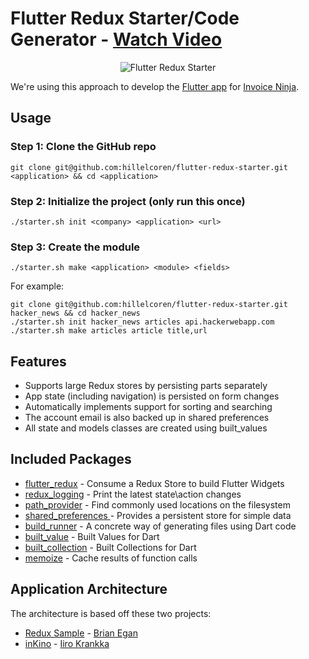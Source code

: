 # Flutter Redux Starter/Code Generator - [Watch Video](https://www.youtube.com/watch?v=pMSokKmwp1U)

<p align="center">
    <img src="https://hillelcoren.files.wordpress.com/2018/06/redux.png" alt="Flutter Redux Starter"/>
</p>


We're using this approach to develop the [Flutter app](https://github.com/invoiceninja/flutter-mobile/) for [Invoice Ninja](https://www.invoiceninja.com).

## Usage

### Step 1: Clone the GitHub repo

`git clone git@github.com:hillelcoren/flutter-redux-starter.git <application> && cd <application>`

### Step 2: Initialize the project (only run this once)

`./starter.sh init <company> <application> <url>`

### Step 3: Create the module

`./starter.sh make <application> <module> <fields>`

For example:

```
git clone git@github.com:hillelcoren/flutter-redux-starter.git hacker_news && cd hacker_news
./starter.sh init hacker_news articles api.hackerwebapp.com
./starter.sh make articles article title,url﻿
```

## Features

- Supports large Redux stores by persisting parts separately
- App state (including navigation) is persisted on form changes
- Automatically implements support for sorting and searching
- The account email is also backed up in shared preferences
- All state and models classes are created using built_values

## Included Packages

- [flutter_redux](https://pub.dartlang.org/packages/flutter_redux) - Consume a Redux Store to build Flutter Widgets
- [redux_logging](https://pub.dartlang.org/packages/redux_logging) - Print the latest state\action changes
- [path_provider](https://pub.dartlang.org/packages/path_provider) - Find commonly used locations on the filesystem
- [shared_preferences ](https://pub.dartlang.org/packages/shared_preferences) - Provides a persistent store for simple data
- [build_runner](https://pub.dartlang.org/packages/build_runner) - A concrete way of generating files using Dart code
- [built_value](https://pub.dartlang.org/packages/built_value) - Built Values for Dart
- [built_collection](https://pub.dartlang.org/packages/built_collection) - Built Collections for Dart
- [memoize](https://pub.dartlang.org/packages/memoize) - Cache results of function calls

## Application Architecture

The architecture is based off these two projects:

- [Redux Sample](https://github.com/brianegan/flutter_architecture_samples/tree/master/example/redux) - [Brian Egan](https://twitter.com/brianegan)
- [inKino](https://github.com/roughike/inKino) - [Iiro Krankka](https://twitter.com/koorankka)


